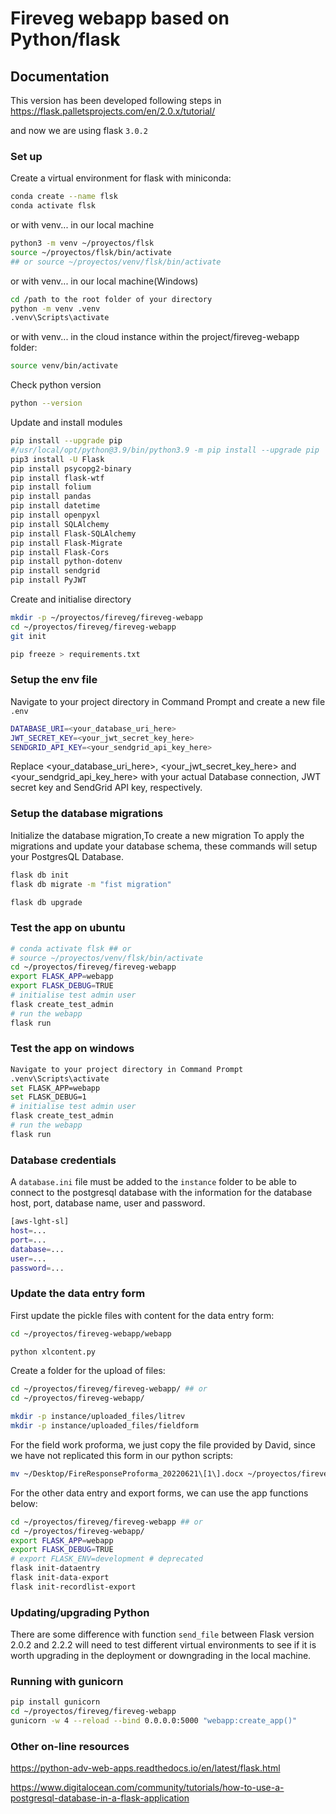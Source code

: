 # Fireveg webapp based on Python/flask

## Documentation

This version has been developed following steps in
https://flask.palletsprojects.com/en/2.0.x/tutorial/

and now we are using flask `3.0.2`
### Set up

Create a virtual environment for flask with miniconda:

```sh
conda create --name flsk
conda activate flsk
```

or with venv... in our local machine

```sh
python3 -m venv ~/proyectos/flsk
source ~/proyectos/flsk/bin/activate
## or source ~/proyectos/venv/flsk/bin/activate

```
or with venv... in our local machine(Windows)

```sh
cd /path to the root folder of your directory
python -m venv .venv
.venv\Scripts\activate

```

or with venv... in the cloud instance within the project/fireveg-webapp folder:

```sh
source venv/bin/activate
```

Check python version
```sh
python --version
```

Update and install modules
```sh
pip install --upgrade pip
#/usr/local/opt/python@3.9/bin/python3.9 -m pip install --upgrade pip
pip3 install -U Flask
pip install psycopg2-binary
pip install flask-wtf
pip install folium
pip install pandas
pip install datetime
pip install openpyxl
pip install SQLAlchemy
pip install Flask-SQLAlchemy
pip install Flask-Migrate
pip install Flask-Cors
pip install python-dotenv
pip install sendgrid
pip install PyJWT
```

Create and initialise directory
```sh
mkdir -p ~/proyectos/fireveg/fireveg-webapp
cd ~/proyectos/fireveg/fireveg-webapp
git init
```

```sh
pip freeze > requirements.txt
```

### Setup the env file
Navigate to your project directory in Command Prompt and create a new file `.env`
```sh
DATABASE_URI=<your_database_uri_here>
JWT_SECRET_KEY=<your_jwt_secret_key_here>
SENDGRID_API_KEY=<your_sendgrid_api_key_here>
```
Replace <your_database_uri_here>, <your_jwt_secret_key_here> and <your_sendgrid_api_key_here> with your actual Database connection, JWT secret key and SendGrid API key, respectively.

### Setup the database migrations
Initialize the database migration,To create a new migration To apply the migrations and update your database schema, these commands will setup your PostgresQL Database.
```sh
flask db init
flask db migrate -m "fist migration"

flask db upgrade
```

### Test the app on ubuntu

```sh
# conda activate flsk ## or
# source ~/proyectos/venv/flsk/bin/activate
cd ~/proyectos/fireveg/fireveg-webapp
export FLASK_APP=webapp
export FLASK_DEBUG=TRUE
# initialise test admin user
flask create_test_admin
# run the webapp
flask run
```

### Test the app on windows
```sh
Navigate to your project directory in Command Prompt
.venv\Scripts\activate
set FLASK_APP=webapp
set FLASK_DEBUG=1
# initialise test admin user
flask create_test_admin
# run the webapp
flask run
```

### Database credentials

A `database.ini` file must be added to the `instance` folder to be able to connect to the postgresql database with the information for the database host, port, database name, user and password.

```sh
[aws-lght-sl]
host=...
port=...
database=...
user=...
password=...
```


### Update the data entry form

First update the pickle files with content for the data entry form:
```sh
cd ~/proyectos/fireveg-webapp/webapp

python xlcontent.py
```

Create a folder for the upload of files:
```sh
cd ~/proyectos/fireveg/fireveg-webapp/ ## or
cd ~/proyectos/fireveg-webapp/

mkdir -p instance/uploaded_files/litrev
mkdir -p instance/uploaded_files/fieldform
```

For the field work proforma, we just copy the file provided by David, since we have not replicated this form in our python scripts:

```sh
mv ~/Desktop/FireResponseProforma_20220621\[1\].docx ~/proyectos/fireveg/fireveg-webapp/instance/field-work-proforma.xlsx

```

For the other data entry and export forms, we can use the app functions below:

```sh
cd ~/proyectos/fireveg/fireveg-webapp ## or
cd ~/proyectos/fireveg-webapp/
export FLASK_APP=webapp
export FLASK_DEBUG=TRUE
# export FLASK_ENV=development # deprecated
flask init-dataentry
flask init-data-export
flask init-recordlist-export
```

### Updating/upgrading Python

There are some difference with function `send_file` between Flask version 2.0.2 and 2.2.2 will need to test different virtual environments to see if it is worth upgrading in the deployment or downgrading in the local machine.



### Running with gunicorn

```sh
pip install gunicorn
cd ~/proyectos/fireveg/fireveg-webapp
gunicorn -w 4 --reload --bind 0.0.0.0:5000 "webapp:create_app()"
```

### Other on-line resources

https://python-adv-web-apps.readthedocs.io/en/latest/flask.html

https://www.digitalocean.com/community/tutorials/how-to-use-a-postgresql-database-in-a-flask-application

